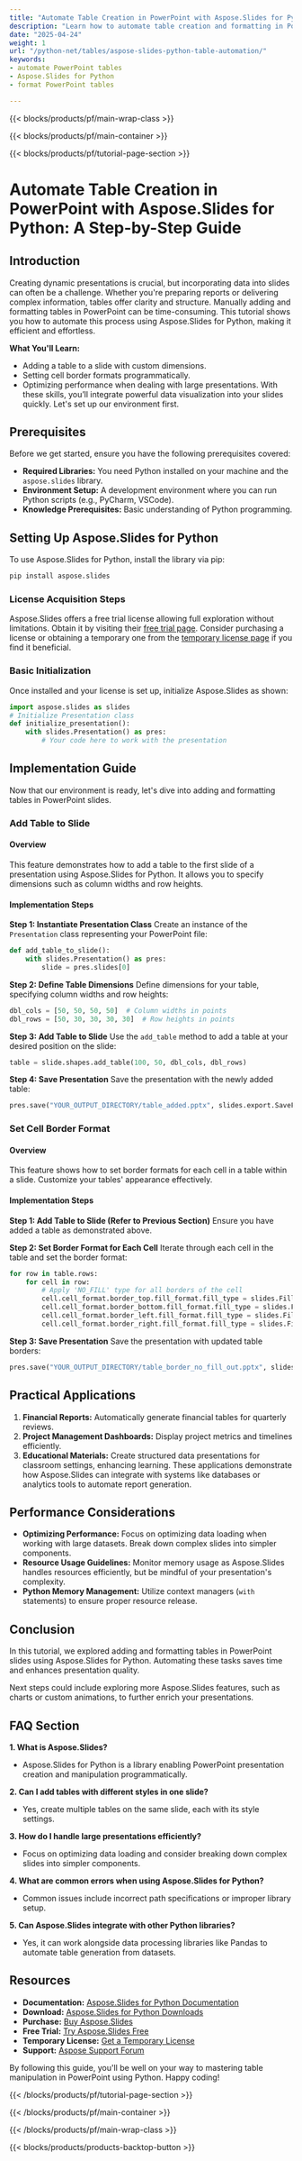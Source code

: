 ```yaml
---
title: "Automate Table Creation in PowerPoint with Aspose.Slides for Python | Step-by-Step Guide"
description: "Learn how to automate table creation and formatting in PowerPoint slides using Aspose.Slides for Python. Enhance your presentations efficiently."
date: "2025-04-24"
weight: 1
url: "/python-net/tables/aspose-slides-python-table-automation/"
keywords:
- automate PowerPoint tables
- Aspose.Slides for Python
- format PowerPoint tables

---
```


{{< blocks/products/pf/main-wrap-class >}}

{{< blocks/products/pf/main-container >}}

{{< blocks/products/pf/tutorial-page-section >}}
# Automate Table Creation in PowerPoint with Aspose.Slides for Python: A Step-by-Step Guide

## Introduction
Creating dynamic presentations is crucial, but incorporating data into slides can often be a challenge. Whether you're preparing reports or delivering complex information, tables offer clarity and structure. Manually adding and formatting tables in PowerPoint can be time-consuming. This tutorial shows you how to automate this process using Aspose.Slides for Python, making it efficient and effortless.

**What You'll Learn:**
- Adding a table to a slide with custom dimensions.
- Setting cell border formats programmatically.
- Optimizing performance when dealing with large presentations.
With these skills, you’ll integrate powerful data visualization into your slides quickly. Let's set up our environment first.

## Prerequisites
Before we get started, ensure you have the following prerequisites covered:

- **Required Libraries:** You need Python installed on your machine and the `aspose.slides` library.
- **Environment Setup:** A development environment where you can run Python scripts (e.g., PyCharm, VSCode).
- **Knowledge Prerequisites:** Basic understanding of Python programming.

## Setting Up Aspose.Slides for Python
To use Aspose.Slides for Python, install the library via pip:
```bash
pip install aspose.slides
```

### License Acquisition Steps
Aspose.Slides offers a free trial license allowing full exploration without limitations. Obtain it by visiting their [free trial page](https://releases.aspose.com/slides/python-net/). Consider purchasing a license or obtaining a temporary one from the [temporary license page](https://purchase.aspose.com/temporary-license/) if you find it beneficial.

### Basic Initialization
Once installed and your license is set up, initialize Aspose.Slides as shown:
```python
import aspose.slides as slides
# Initialize Presentation class
def initialize_presentation():
    with slides.Presentation() as pres:
        # Your code here to work with the presentation
```

## Implementation Guide
Now that our environment is ready, let's dive into adding and formatting tables in PowerPoint slides.

### Add Table to Slide
#### Overview
This feature demonstrates how to add a table to the first slide of a presentation using Aspose.Slides for Python. It allows you to specify dimensions such as column widths and row heights.

#### Implementation Steps
**Step 1: Instantiate Presentation Class**
Create an instance of the `Presentation` class representing your PowerPoint file:
```python
def add_table_to_slide():
    with slides.Presentation() as pres:
        slide = pres.slides[0]
```

**Step 2: Define Table Dimensions**
Define dimensions for your table, specifying column widths and row heights:
```python
dbl_cols = [50, 50, 50, 50]  # Column widths in points
dbl_rows = [50, 30, 30, 30, 30]  # Row heights in points
```

**Step 3: Add Table to Slide**
Use the `add_table` method to add a table at your desired position on the slide:
```python
table = slide.shapes.add_table(100, 50, dbl_cols, dbl_rows)
```

**Step 4: Save Presentation**
Save the presentation with the newly added table:
```python
pres.save("YOUR_OUTPUT_DIRECTORY/table_added.pptx", slides.export.SaveFormat.PPTX)
```

### Set Cell Border Format
#### Overview
This feature shows how to set border formats for each cell in a table within a slide. Customize your tables' appearance effectively.

#### Implementation Steps
**Step 1: Add Table to Slide (Refer to Previous Section)**
Ensure you have added a table as demonstrated above.

**Step 2: Set Border Format for Each Cell**
Iterate through each cell in the table and set the border format:
```python
for row in table.rows:
    for cell in row:
        # Apply 'NO_FILL' type for all borders of the cell
        cell.cell_format.border_top.fill_format.fill_type = slides.FillType.NO_FILL
        cell.cell_format.border_bottom.fill_format.fill_type = slides.FillType.NO_FILL
        cell.cell_format.border_left.fill_format.fill_type = slides.FillType.NO_FILL
        cell.cell_format.border_right.fill_format.fill_type = slides.FillType.NO_FILL
```

**Step 3: Save Presentation**
Save the presentation with updated table borders:
```python
pres.save("YOUR_OUTPUT_DIRECTORY/table_border_no_fill_out.pptx", slides.export.SaveFormat.PPTX)
```

## Practical Applications
1. **Financial Reports:** Automatically generate financial tables for quarterly reviews.
2. **Project Management Dashboards:** Display project metrics and timelines efficiently.
3. **Educational Materials:** Create structured data presentations for classroom settings, enhancing learning.
These applications demonstrate how Aspose.Slides can integrate with systems like databases or analytics tools to automate report generation.

## Performance Considerations
- **Optimizing Performance:** Focus on optimizing data loading when working with large datasets. Break down complex slides into simpler components.
- **Resource Usage Guidelines:** Monitor memory usage as Aspose.Slides handles resources efficiently, but be mindful of your presentation's complexity.
- **Python Memory Management:** Utilize context managers (`with` statements) to ensure proper resource release.

## Conclusion
In this tutorial, we explored adding and formatting tables in PowerPoint slides using Aspose.Slides for Python. Automating these tasks saves time and enhances presentation quality.

Next steps could include exploring more Aspose.Slides features, such as charts or custom animations, to further enrich your presentations.

## FAQ Section
**1. What is Aspose.Slides?**
- Aspose.Slides for Python is a library enabling PowerPoint presentation creation and manipulation programmatically.

**2. Can I add tables with different styles in one slide?**
- Yes, create multiple tables on the same slide, each with its style settings.

**3. How do I handle large presentations efficiently?**
- Focus on optimizing data loading and consider breaking down complex slides into simpler components.

**4. What are common errors when using Aspose.Slides for Python?**
- Common issues include incorrect path specifications or improper library setup.

**5. Can Aspose.Slides integrate with other Python libraries?**
- Yes, it can work alongside data processing libraries like Pandas to automate table generation from datasets.

## Resources
- **Documentation:** [Aspose.Slides for Python Documentation](https://reference.aspose.com/slides/python-net/)
- **Download:** [Aspose.Slides for Python Downloads](https://releases.aspose.com/slides/python-net/)
- **Purchase:** [Buy Aspose.Slides](https://purchase.aspose.com/buy)
- **Free Trial:** [Try Aspose.Slides Free](https://releases.aspose.com/slides/python-net/)
- **Temporary License:** [Get a Temporary License](https://purchase.aspose.com/temporary-license/)
- **Support:** [Aspose Support Forum](https://forum.aspose.com/c/slides/11)

By following this guide, you'll be well on your way to mastering table manipulation in PowerPoint using Python. Happy coding!

{{< /blocks/products/pf/tutorial-page-section >}}

{{< /blocks/products/pf/main-container >}}

{{< /blocks/products/pf/main-wrap-class >}}

{{< blocks/products/products-backtop-button >}}